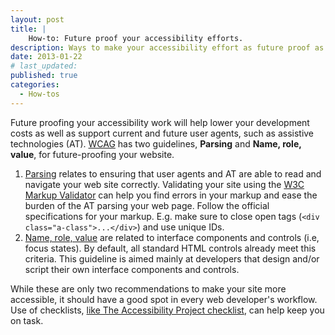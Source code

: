 ```yaml
---
layout: post
title: |
    How-to: Future proof your accessibility efforts.
description: Ways to make your accessibility effort as future proof as possible.
date: 2013-01-22
# last_updated:
published: true
categories:
  - How-tos
---
```

Future proofing your accessibility work will help lower your development costs as well as support current and future user agents, such as assistive technologies (AT). [WCAG][1] has two guidelines, **Parsing** and **Name, role, value**, for future-proofing your website.

1. [Parsing](https://www.w3.org/TR/UNDERSTANDING-WCAG20/ensure-compat-parses.html) relates to ensuring that user agents and AT are able to read and navigate your web site correctly. Validating your site using the [W3C Markup Validator](https://validator.w3.org/nu/) can help you find errors in your markup and ease the burden of the AT parsing your web page. Follow the official specifications for your markup. E.g. make sure to close open tags (`<div class="a-class">...</div>`) and use unique IDs.
1. [Name, role, value](https://www.w3.org/TR/UNDERSTANDING-WCAG20/ensure-compat-rsv.html) are related to interface components and controls (i.e, focus states). By default, all standard HTML controls already meet this criteria. This guideline is aimed mainly at developers that design and/or script their own interface components and controls.

While these are only two recommendations to make your site more accessible, it should have a good spot in every web developer's workflow. Use of checklists, [like The Accessibility Project checklist](https://a11yproject.com/checklist.html "Checklist for accessibility tasks"), can help keep you on task.

[1]:https://www.w3.org/TR/2008/REC-WCAG20-20081211/#ensure-compat "WCAG 2.0 recommendation 4.1: Compatible"
